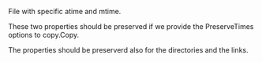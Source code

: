 File with specific atime and mtime.

These two properties should be preserved if we provide the PreserveTimes options to copy.Copy.

The properties should be preserverd also for the directories and the links.
